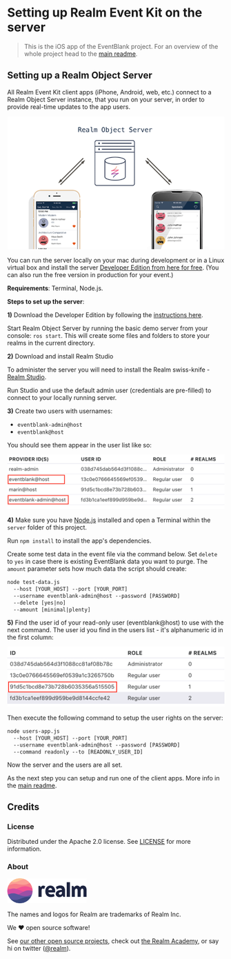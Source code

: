 # Setting up Realm Event Kit on the server

> This is the iOS app of the EventBlank project. For an overview of the whole project head to the [main readme](../README.md).

## Setting up a Realm Object Server

All Realm Event Kit client apps (iPhone, Android, web, etc.) connect to a Realm Object Server instance, that you run on your server, in order to provide real-time updates to the app users.

![](../assets/server.png)

You can run the server locally on your mac during development or in a Linux virtual box and install the server [Developer Edition from here for free](https://realm.io/docs/get-started/installation/developer-edition/). (You can also run the free version in production for your event.)

**Requirements**: Terminal, Node.js.

**Steps to set up the server**:

**1)** Download the Developer Edition by following the [instructions here](https://realm.io/docs/get-started/installation/developer-edition/#installing-realm-object-server).

Start Realm Object Server by running the basic demo server from your console: `ros start`. This will create some files and folders to store your realms in the current directory.

**2)** Download and install Realm Studio

To administer the server you will need to install the Realm swiss-knife - [Realm Studio](https://realm.io/docs/get-started/installation/developer-edition/#administering-realm-object-server).

Run Studio and use the default admin user (credentials are pre-filled) to connect to your locally running server.

**3)** Create two users with usernames:

* `eventblank-admin@host`
* `eventblank@host`

You should see them appear in the user list like so:

![](../assets/users.png)

**4)** Make sure you have [Node.js](https://nodejs.org) installed and open a Terminal within the `server` folder of this project.

Run `npm install` to install the app's dependencies.

Create some test data in the event file via the command below. Set `delete` to `yes` in case there is existing EventBlank data you want to purge. The `amount` parameter sets how much data the script should create:

```none
node test-data.js 
  --host [YOUR_HOST] --port [YOUR_PORT] 
  --username eventblank-admin@host --password [PASSWORD] 
  --delete [yes|no]
  --amount [minimal|plenty]
```

**5)** Find the user id of your read-only user (eventblank@host) to use with the next command. The user id you find in the users list - it's alphanumeric id in the first column:

![](../assets/user-id.png)

Then execute the following command to setup the user rights on the server:

```none
node users-app.js 
  --host [YOUR_HOST] --port [YOUR_PORT] 
  --username eventblank-admin@host --password [PASSWORD] 
  --command readonly --to [READONLY_USER_ID]
```

Now the server and the users are all set. 

As the next step you can setup and run one of the client apps. More info in the [main readme](../README.md).

## Credits

### License

Distributed under the Apache 2.0 license. See [LICENSE](../LICENSE) for more information.

### About

<img src="../assets/realm.png" width="184" />

The names and logos for Realm are trademarks of Realm Inc.

We :heart: open source software!

See [our other open source projects](https://realm.github.io), check out [the Realm Academy](https://academy.realm.io), or say hi on twitter ([@realm](https://twitter.com/realm)).
